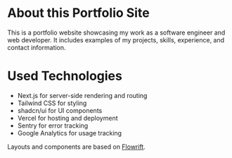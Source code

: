 # About this Portfolio Site

This is a portfolio website showcasing my work as a software engineer and web developer. It includes examples of my projects, skills, experience, and contact information.

# Used Technologies

- Next.js for server-side rendering and routing
- Tailwind CSS for styling
- shadcn/ui for UI components
- Vercel for hosting and deployment
- Sentry for error tracking
- Google Analytics for usage tracking

Layouts and components are based on [Flowrift](https://flowrift.com/).
